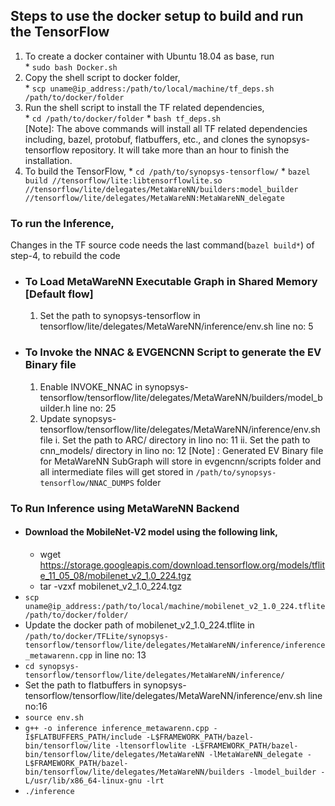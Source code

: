 ## Steps to use the docker setup to build and run the TensorFlow
1. To create a docker container with Ubuntu 18.04 as base, run  
        * `sudo bash Docker.sh`  
2. Copy the shell script to docker folder,   
        * `scp uname@ip_address:/path/to/local/machine/tf_deps.sh /path/to/docker/folder`
3. Run the shell script to install the TF related dependencies,  
        * `cd /path/to/docker/folder`
        * `bash tf_deps.sh`  
        [Note]: The above commands will install all TF related dependencies including, bazel, protobuf, flatbuffers, etc., and clones the synopsys-tensorflow repository. It will take more than an hour to finish the installation.  
4. To build the TensorFlow,
        * `cd /path/to/synopsys-tensorflow/`
        * `bazel build //tensorflow/lite:libtensorflowlite.so //tensorflow/lite/delegates/MetaWareNN/builders:model_builder //tensorflow/lite/delegates/MetaWareNN:MetaWareNN_delegate`  

### To run the Inference,
Changes in the TF source code needs the last command(`bazel build*`) of step-4, to rebuild the code  
* ### To Load MetaWareNN Executable Graph in Shared Memory [Default flow]
   1. Set the path to synopsys-tensorflow in tensorflow/lite/delegates/MetaWareNN/inference/env.sh line no: 5
* ### To Invoke the NNAC & EVGENCNN Script to generate the EV Binary file
   1. Enable INVOKE_NNAC in synopsys-tensorflow/tensorflow/lite/delegates/MetaWareNN/builders/model_builder.h line no: 25
   2. Update synopsys-tensorflow/tensorflow/lite/delegates/MetaWareNN/inference/env.sh file
      i. Set the path to ARC/ directory in lino no: 11
      ii. Set the path to cnn_models/ directory in lino no: 12
   [Note] : Generated EV Binary file for MetaWareNN SubGraph will store in evgencnn/scripts folder and all intermediate files will get stored in `/path/to/synopsys-tensorflow/NNAC_DUMPS` folder

### To Run Inference using MetaWareNN Backend  
* #### Download the MobileNet-V2 model using the following link,  
    *   wget https://storage.googleapis.com/download.tensorflow.org/models/tflite_11_05_08/mobilenet_v2_1.0_224.tgz  
    *   tar -vzxf mobilenet_v2_1.0_224.tgz  
* `scp uname@ip_address:/path/to/local/machine/mobilenet_v2_1.0_224.tflite /path/to/docker/folder/`  
* Update the docker path of mobilenet_v2_1.0_224.tflite in `/path/to/docker/TFLite/synopsys-tensorflow/tensorflow/lite/delegates/MetaWareNN/inference/inference_metawarenn.cpp` in line no: 13  
* `cd synopsys-tensorflow/tensorflow/lite/delegates/MetaWareNN/inference/`
* Set the path to flatbuffers in synopsys-tensorflow/tensorflow/lite/delegates/MetaWareNN/inference/env.sh line no:16
* `source env.sh`
* `g++ -o inference inference_metawarenn.cpp -I$FLATBUFFERS_PATH/include -L$FRAMEWORK_PATH/bazel-bin/tensorflow/lite -ltensorflowlite -L$FRAMEWORK_PATH/bazel-bin/tensorflow/lite/delegates/MetaWareNN -lMetaWareNN_delegate -L$FRAMEWORK_PATH/bazel-bin/tensorflow/lite/delegates/MetaWareNN/builders -lmodel_builder -L/usr/lib/x86_64-linux-gnu -lrt`
* `./inference`